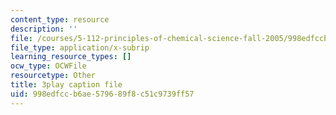 ```yaml
---
content_type: resource
description: ''
file: /courses/5-112-principles-of-chemical-science-fall-2005/998edfccb6ae579689f8c51c9739ff57_dAgwg_8RyEU.vtt
file_type: application/x-subrip
learning_resource_types: []
ocw_type: OCWFile
resourcetype: Other
title: 3play caption file
uid: 998edfcc-b6ae-5796-89f8-c51c9739ff57
---
```

